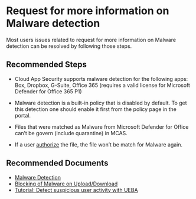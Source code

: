 <properties
  pagetitle="Request for more information on Malware detection"
  service=""
  resource=""
  ms.author="nagrand"
  selfhelptype="Generic"
  supporttopicids="32728989"
  productpesids="16031,17274"
  cloudenvironments="public, fairfax, mooncake, blackforest, ussec, usnat"
  disableclouds=""
  articleid="edd12321-2a5e-4c28-8754-e94df80e3115"
  ownershipid="CloudAppSecurity_DataProtection" />
# Request for more information on Malware detection

Most users issues related to request for more information on Malware detection can be resolved by following those steps.
## **Recommended Steps**

* Cloud App Security supports malware detection for the following apps: Box, Dropbox, G-Suite, Office 365 (requires a valid license for Microsoft Defender for Office 365 P1)

* Malware detection is a built-in policy that is disabled by default. To get this detection one should enable it first from the policy page in the portal.

* Files that were matched as Malware from Microsoft Defender for Office can’t be govern (include quarantine) in MCAS.

* If a user [authorize](https://docs.microsoft.com/cloud-app-security/file-filters#authorizing-files) the file, the file won’t be match for Malware again.

## **Recommended Documents** 

- [Malware Detection](https://docs.microsoft.com/cloud-app-security/anomaly-detection-policy#malware-detection) 
- [Blocking of Malware on Upload/Download](https://docs.microsoft.com/cloud-app-security/session-policy-aad#block-malware-on-upload)
- [Tutorial: Detect suspicious user activity with UEBA](https://docs.microsoft.com/cloud-app-security/tutorial-suspicious-activity)